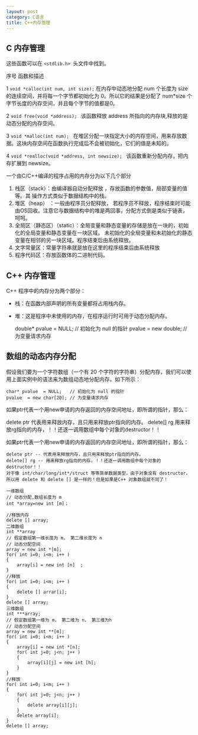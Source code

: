 ```yaml
---
layout: post
category: C语言
title: C++内存管理
---
```


## C 内存管理
这些函数可以在 ```<stdlib.h> ```头文件中找到。

序号	函数和描述

1	```void *calloc(int num, int size);```
在内存中动态地分配 num 个长度为 size 的连续空间，并将每一个字节都初始化为 0。所以它的结果是分配了 num*size 个字节长度的内存空间，并且每个字节的值都是0。

2	```void free(void *address); ```
该函数释放 address 所指向的内存块,释放的是动态分配的内存空间。

3	```void *malloc(int num); ```
在堆区分配一块指定大小的内存空间，用来存放数据。这块内存空间在函数执行完成后不会被初始化，它们的值是未知的。

4	```void *realloc(void *address, int newsize); ```
该函数重新分配内存，把内存扩展到 newsize。

 一个由C/C++编译的程序占用的内存分为以下几个部分  
 
1. 栈区（stack）：由编译器自动分配释放   ，存放函数的参数值，局部变量的值等。其  操作方式类似于数据结构中的栈。  
2. 堆区（heap） ：一般由程序员分配释放，   若程序员不释放，程序结束时可能由OS回收。注意它与数据结构中的堆是两回事，分配方式倒是类似于链表，呵呵。  
3. 全局区（静态区）（static）：全局变量和静态变量的存储是放在一块的，初始化的全局变量和静态变量在一块区域，   未初始化的全局变量和未初始化的静态变量在相邻的另一块区域。程序结束后由系统释放。  
4. 文字常量区：常量字符串就是放在这里的程序结束后由系统释放  
5. 程序代码区：存放函数体的二进制代码。

## C++ 内存管理
C++ 程序中的内存分为两个部分：

- 栈：在函数内部声明的所有变量都将占用栈内存。

- 堆：这是程序中未使用的内存，在程序运行时可用于动态分配内存。

    double* pvalue  = NULL; // 初始化为 null 的指针
    pvalue  = new double;   // 为变量请求内存

## 数组的动态内存分配

假设我们要为一个字符数组（一个有 20 个字符的字符串）分配内存，我们可以使用上面实例中的语法来为数组动态地分配内存，如下所示：

    char* pvalue  = NULL;   // 初始化为 null 的指针
    pvalue  = new char[20]; // 为变量请求内存

如果ptr代表一个用new申请的内存返回的内存空间地址，即所谓的指针，那么：

   delete   ptr   代表用来释放内存，且只用来释放ptr指向的内存。 
   delete[]   rg   用来释放rg指向的内存，！！还逐一调用数组中每个对象的destructor！！

如果ptr代表一个用new申请的内存返回的内存空间地址，即所谓的指针，那么：

    delete ptr -- 代表用来释放内存，且只用来释放ptr指向的内存。
    delete[] rg -- 用来释放rg指向的内存，！！还逐一调用数组中每个对象的 destructor！！
    对于像 int/char/long/int*/struct 等等简单数据类型，由于对象没有 destructor，所以用 delete 和 delete [] 是一样的！但是如果是C++ 对象数组就不同了！

    一维数组
    // 动态分配,数组长度为 m
    int *array=new int [m]；
    
    //释放内存
    delete [] array;
    二维数组
    int **array
    // 假定数组第一维长度为 m， 第二维长度为 n
    // 动态分配空间
    array = new int *[m];
    for( int i=0; i<m; i++ )
    {
        array[i] = new int [n]  ;
    }
    //释放
    for( int i=0; i<m; i++ )
    {
        delete [] arrar[i];
    }
    delete [] array;
    三维数组
    int ***array;
    // 假定数组第一维为 m， 第二维为 n， 第三维为h
    // 动态分配空间
    array = new int **[m];
    for( int i=0; i<m; i++ )
    {
        array[i] = new int *[n];
        for( int j=0; j<n; j++ )
        {
            array[i][j] = new int [h];
        }
    }
    //释放
    for( int i=0; i<m; i++ )
    {
        for( int j=0; j<n; j++ )
        {
            delete array[i][j];
        }
        delete array[i];
    }
    delete [] array;
